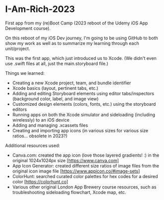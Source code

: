 # I-Am-Rich-2023
First app from my (re)Boot Camp (2023 reboot of the Udemy iOS App Development course). 

On this reboot of my iOS Dev journey, I'm going to be using GitHub to both show my work as well as to summarize my learning through each unit/project. 

This was the first app, which just introduced us to Xcode. (We didn't even use .swift files at all, just the main.storyboard file.)

Things we learned: 
* Creating a new Xcode project, team, and bundle identifier
* Xcode basics (layout, pertinent tabs, etc.)
* Adding and editing Storyboard elements using editor tabs/inspectors (background color, label, and image view)
* Customized design elements (colors, fonts, etc.) using the storyboard editors
* Running apps on both the Xcode simulator and sideloading (including wirelessly) to an iOS device
* Adding and managing .xcassets files
* Creating and importing app icons (in various sizes for various size ratios... obsolete in 2023?)

Additional resources used: 
* Canva.com: created the app icon (love those layered gradients! :) in the original 1024x1024px size [https://www.canva.com]
* App Icon Generator: created different size ratios of image files from the original icon image file [https://www.appicon.co/#image-sets]
* ColorHunt: searched curated color palettes for hex codes for a desired color [https://colorhunt.co]
* Various other original London App Brewery course resources, such as troubleshooting sideloading flowchart, Xcode map, etc.




